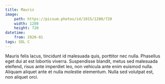 ```yaml
---
title: Mauris
image:
    path: https://picsum.photos/id/1015/1280/720
    width: 1280
    height: 720
datetime:
    from: 2020-01
tags: SDL C
---
```


Mauris felis lacus, tincidunt id malesuada quis, porttitor nec nulla. Phasellus eget dui at est lobortis viverra. Suspendisse blandit, metus sed malesuada eleifend, risus ante imperdiet leo, non vehicula ante enim euismod nulla. Aliquam aliquet ante et nulla molestie elementum. Nulla sed volutpat est, non aliquet orci.
